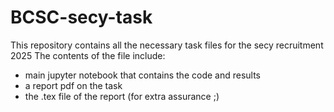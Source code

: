 # BCSC-secy-task
This repository contains all the necessary task files for the secy recruitment 2025
The contents of the file include:
* main jupyter notebook that contains the code and results
* a report pdf on the task
* the .tex file of the report (for extra assurance ;)
